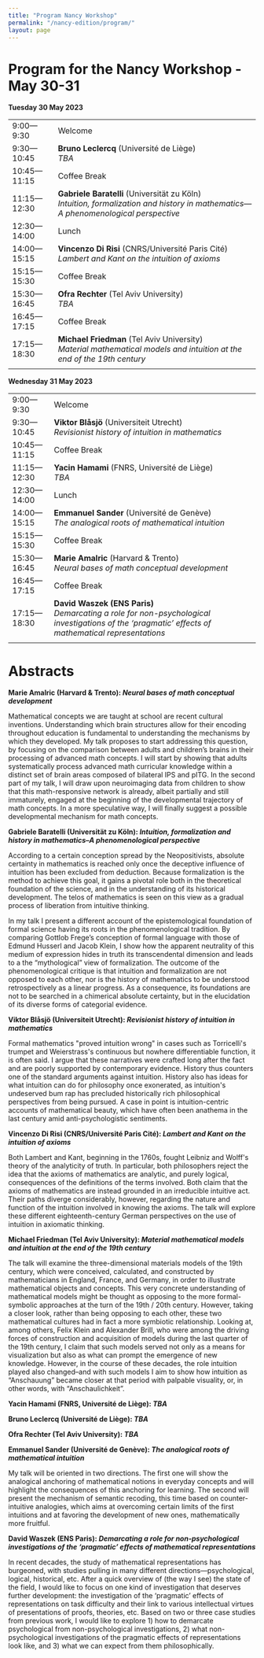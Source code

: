 ```yaml
---
title: "Program Nancy Workshop"
permalink: "/nancy-edition/program/"
layout: page
---
```


# Program for the Nancy Workshop - May 30-31

**Tuesday 30 May 2023**

| | |
| --------- | ---------- |
| 9:00—9:30 | Welcome |
| 9:30—10:45 | **Bruno Leclercq** (Université de Liège) <br /> _TBA_|
| 10:45—11:15 | Coffee Break |
| 11:15—12:30 | **Gabriele Baratelli** (Universität zu Köln) <br /> _Intuition, formalization and history in mathematics—A phenomenological perspective_ |
| 12:30—14:00 | Lunch |
| 14:00—15:15 | **Vincenzo Di Risi** (CNRS/Université Paris Cité) <br /> _Lambert and Kant on the intuition of axioms_ |
| 15:15—15:30 | Coffee Break |
| 15:30—16:45 | **Ofra Rechter** (Tel Aviv University) <br /> _TBA_ |
| 16:45—17:15 | Coffee Break |
| 17:15—18:30| **Michael Friedman** (Tel Aviv University) <br /> _Material mathematical models and intuition at the end of the 19th century_| 
| | |


**Wednesday 31 May 2023**

| | |
| --------- | ---------- |
| 9:00—9:30 | Welcome |
| 9:30—10:45 | **Viktor Blåsjö** (Universiteit Utrecht) <br /> _Revisionist history of intuition in mathematics_ |
| 10:45—11:15 | Coffee Break |
| 11:15—12:30 | **Yacin Hamami** (FNRS, Université de Liège) <br /> _TBA_ |
| 12:30—14:00 | Lunch |
| 14:00—15:15 | **Emmanuel Sander** (Université de Genève) <br /> _The analogical roots of mathematical intuition_ |
| 15:15—15:30 | Coffee Break |
| 15:30—16:45 | **Marie Amalric** (Harvard & Trento) <br /> _Neural bases of math conceptual development_ |
| 16:45—17:15 | Coffee Break |
| 17:15—18:30| **David Waszek (ENS Paris)** <br /> _Demarcating a role for non-psychological investigations of the ‘pragmatic’ effects of mathematical representations_ | 
| | |


# Abstracts

**Marie Amalric (Harvard & Trento): _Neural bases of math conceptual development_**

Mathematical concepts we are taught at school are recent cultural inventions. Understanding which brain structures allow for their encoding throughout education is fundamental to understanding the mechanisms by which they developed. My talk proposes to start addressing this question, by focusing on the comparison between adults and children’s brains in their processing of advanced math concepts. I will start by showing that adults systematically process advanced math curricular knowledge within a distinct set of brain areas composed of bilateral IPS and pITG. In the second part of my talk, I will draw upon neuroimaging data from children to show that this math-responsive network is already, albeit partially and still immaturely, engaged at the beginning of the developmental trajectory of math concepts. In a more speculative way, I will finally suggest a possible developmental mechanism for math concepts.

**Gabriele Baratelli (Universität zu Köln): _Intuition, formalization and history in mathematics–A phenomenological
perspective_**

According to a certain conception spread by the Neopositivists, absolute
certainty in mathematics is reached only once the deceptive influence of
intuition has been excluded from deduction. Because formalization is the
method to achieve this goal, it gains a pivotal role both in the theoretical
foundation of the science, and in the understanding of its historical
development. The telos of mathematics is seen on this view as a gradual
process of liberation from intuitive thinking.

In my talk I present a different account of the epistemological foundation of
formal science having its roots in the phenomenological tradition. By comparing
Gottlob Frege’s conception of formal language with those of Edmund Husserl
and Jacob Klein, I show how the apparent neutrality of this medium of
expression hides in truth its transcendental dimension and leads to a the
“mythological” view of formalization. The outcome of the phenomenological
critique is that intuition and formalization are not opposed to each other, nor is
the history of mathematics to be understood retrospectively as a linear
progress. As a consequence, its foundations are not to be searched in a
chimerical absolute certainty, but in the elucidation of its diverse forms of
categorial evidence.

**Viktor Blåsjö (Universiteit Utrecht): _Revisionist history of intuition in mathematics_**

Formal mathematics "proved intuition wrong" in cases such as Torricelli's trumpet and Weierstrass's continuous but nowhere differentiable function, it is often said. I argue that these narratives were crafted long after the fact and are poorly supported by contemporary evidence. History thus counters one of the standard arguments against intuition. History also has ideas for what intuition can do for philosophy once exonerated, as intuition's undeserved bum rap has precluded historically rich philosophical perspectives from being pursued. A case in point is intuition-centric accounts of mathematical beauty, which have often been anathema in the last century amid anti-psychologistic sentiments.

**Vincenzo Di Risi (CNRS/Université Paris Cité): _Lambert and Kant on the intuition of axioms_**

Both Lambert and Kant, beginning in the 1760s, fought Leibniz and Wolff's theory of the analyticity of truth. In particular, both philosophers reject the idea that the axioms of mathematics are analytic, and purely logical, consequences of the definitions of the terms involved. Both claim that the axioms of mathematics are instead grounded in an irreducible intuitive act. Their paths diverge considerably, however, regarding the nature and function of the intuition involved in knowing the axioms. The talk will explore these different eighteenth-century German perspectives on the use of intuition in axiomatic thinking.

**Michael Friedman (Tel Aviv University): _Material mathematical models and intuition at the end of the 19th century_**

The talk will examine the three-dimensional materials models of the 19th century, which were conceived, calculated, and constructed by mathematicians in England, France, and Germany, in order to illustrate mathematical objects and concepts. This very concrete understanding of mathematical models might be thought as opposing to the more formal-symbolic approaches at the turn of the 19th / 20th century. However, taking a closer look, rather than being opposing to each other, these two mathematical cultures had in fact a more symbiotic relationship. Looking at, among others, Felix Klein and Alexander Brill, who were among the driving forces of construction and acquisition of models during the last quarter of the 19th century, I claim that such models served not only as a means for visualization but also as what can prompt the emergence of new knowledge. However, in the course of these decades, the role intuition played also changed–and with such models I aim to show how intuition as “Anschauung” became closer at that period with palpable visuality, or, in other words, with “Anschaulichkeit”.

**Yacin Hamami (FNRS, Université de Liège): _TBA_**

**Bruno Leclercq (Université de Liège): _TBA_**

**Ofra Rechter (Tel Aviv University): _TBA_**

**Emmanuel Sander (Université de Genève): _The analogical roots of mathematical intuition_**

My talk will be oriented in two directions. The first one will show the analogical anchoring of mathematical notions in everyday concepts and will highlight the consequences of this anchoring for learning. The second will present the mechanism of semantic recoding, this time based on counter-intuitive analogies, which aims at overcoming certain limits of the first intuitions and at favoring the development of new ones, mathematically more fruitful.

**David Waszek (ENS Paris): _Demarcating a role for non-psychological investigations of the ‘pragmatic’ effects of mathematical representations_**

In recent decades, the study of mathematical representations has burgeoned, with studies pulling in many different directions—psychological, logical, historical, etc. After a quick overview of (the way I see) the state of the field, I would like to focus on one kind of investigation that deserves further development: the investigation of the ‘pragmatic’ effects of representations on task difficulty and their link to various intellectual virtues of presentations of proofs, theories, etc. Based on two or three case studies from previous work, I would like to explore 1) how to demarcate psychological from non-psychological investigations, 2) what non-psychological investigations of the pragmatic effects of representations look like, and 3) what we can expect from them philosophically.
